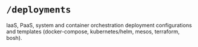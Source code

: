 # `/deployments`

IaaS, PaaS, system and container orchestration deployment configurations and templates (docker-compose, kubernetes/helm, mesos, terraform, bosh).